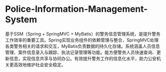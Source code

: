 # Police-Information-Management-System
基于SSM（Spring + SpringMVC + MyBatis）的警务信息管理系统，是提升警务工作效率的重要工具。Spring实现业务组件的依赖管理与整合，SpringMVC处理各类警务相关的请求和交互，MyBatis负责数据的持久化存储。系统涵盖人员信息管理、案件信息录入与跟踪、执法记录管理等功能。能方便警务人员快速查询、更新信息，实现信息共享与协同办公。有效提升警务工作的信息化水平，助力公安机关更高效地维护社会安全稳定。
